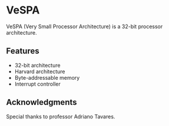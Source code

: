 # VeSPA
VeSPA (Very Small Processor Architecture) is a 32-bit processor architecture.

## Features
- 32-bit architecture
- Harvard architecture
- Byte-addressable memory
- Interrupt controller

## Acknowledgments
Special thanks to professor Adriano Tavares.
